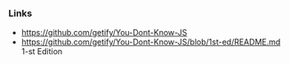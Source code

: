 ### Links

- https://github.com/getify/You-Dont-Know-JS
- https://github.com/getify/You-Dont-Know-JS/blob/1st-ed/README.md 1-st Edition